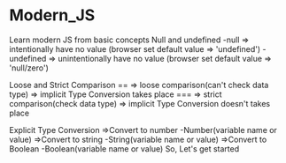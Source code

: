# Modern_JS
Learn modern JS from basic concepts 
   Null and undefined
    -null => intentionally have no value (browser set default value => 'undefined')
    -undefined => unintentionally have no value  (browser set default value => 'null/zero')

Loose and Strict Comparison
    == => loose comparison(can't check data type) => implicit Type Conversion takes place
    === => strict comparison(check data type) => implicit Type Conversion doesn't takes place

Explicit Type Conversion
    =>Convert to number 
        -Number(variable name or value)
    =>Convert to string
        -String(variable name or value)
    =>Convert to Boolean 
        -Boolean(variable name or value)
So, Let's get started
